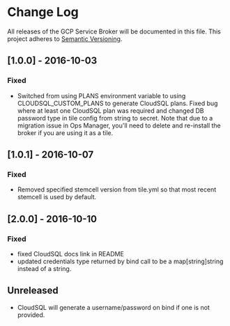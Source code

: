 # Change Log
All releases of the GCP Service Broker will be documented in
this file. This project adheres to [Semantic Versioning](http://semver.org/).

## [1.0.0] - 2016-10-03

### Fixed
- Switched from using PLANS environment variable to using CLOUDSQL_CUSTOM_PLANS 
to generate CloudSQL plans. Fixed bug where at least one CloudSQL plan was required
and changed DB password type in tile config from string to secret. Note that due to
a migration issue in Ops Manager, you'll need to delete and re-install the broker 
if you are using it as a tile.

## [1.0.1] - 2016-10-07

### Fixed
- Removed specified stemcell version from tile.yml so that most recent stemcell is 
used by default.

## [2.0.0] - 2016-10-10

### Fixed
- fixed CloudSQL docs link in README
- updated credentials type returned by bind call to be a map[string]string instead
of a string.

## Unreleased

- CloudSQL will generate a username/password on bind if one is not provided.
